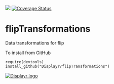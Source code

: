 [![](https://travis-ci.org/Displayr/flipTransformations.svg?branch=master)](https://travis-ci.org/Displayr/flipTransformations/)
[![Coverage Status](https://coveralls.io/repos/github/Displayr/flipTransformations/badge.svg?branch=master)](https://coveralls.io/github/Displayr/flipTransformations?branch=master)
# flipTransformations

Data transformations for flip

To install from GitHub
```
require(devtools)
install_github("Displayr/flipTransformations")
```

[![Displayr logo](https://mwmclean.github.io/img/logo-header.png)](https://www.displayr.com)
